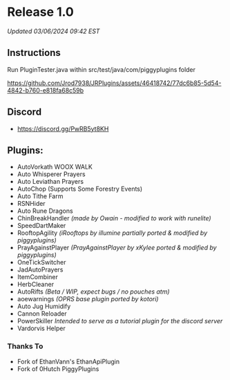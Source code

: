 # Release 1.0

*Updated 03/06/2024 09:42 EST*

## Instructions
Run PluginTester.java within src/test/java/com/piggyplugins folder


https://github.com/Jrod7938/JRPlugins/assets/46418742/77dc6b85-5d54-4842-b760-e818fa68c59b



## Discord

- https://discord.gg/PwRB5yt8KH

## Plugins:

- AutoVorkath WOOX WALK
- Auto Whisperer Prayers
- Auto Leviathan Prayers
- AutoChop (Supports Some Forestry Events)
- Auto Tithe Farm
- RSNHider
- Auto Rune Dragons
- ChinBreakHandler *(made by Owain - modified to work with runelite)*
- SpeedDartMaker
- RooftopAgility *(iRooftops by illumine partially ported & modified by piggyplugins)*
- PrayAgainstPlayer *(PrayAgainstPlayer by xKylee ported & modified by piggyplugins)*
- OneTickSwitcher
- JadAutoPrayers
- ItemCombiner
- HerbCleaner
- AutoRifts *(Beta / WIP, expect bugs / no pouches atm)*
- aoewarnings *(OPRS base plugin ported by kotori)*
- Auto Jug Humidify
- Cannon Reloader
- PowerSkiller *Intended to serve as a tutorial plugin for the discord server*
- Vardorvis Helper

### Thanks To

- Fork of EthanVann's EthanApiPlugin
- Fork of 0Hutch PiggyPlugins
